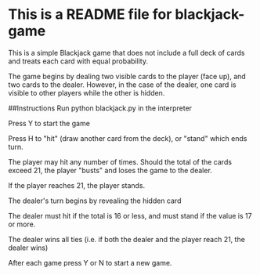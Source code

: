 # This is a README file for blackjack-game

This is a simple Blackjack game that does not include a full deck of cards and treats each card with equal probability.

The game begins by dealing two visible cards to the player (face up), and two cards to the dealer. However, in the case of the dealer, one card is visible to other players while the other is hidden.

##Instructions
Run python blackjack.py in the interpreter

Press Y to start the game

Press H to  "hit" (draw another card from the deck), or "stand" which ends turn.

The player may hit any number of times. Should the total of the cards exceed 21, the player "busts" and loses the game to the dealer.

If the player reaches 21, the player stands.

The dealer's turn begins by revealing the hidden card

The dealer must hit if the total is 16 or less, and must stand if the value is 17 or more.

The dealer wins all ties (i.e. if both the dealer and the player reach 21, the dealer wins)

After each game press Y or N to start a new game.
